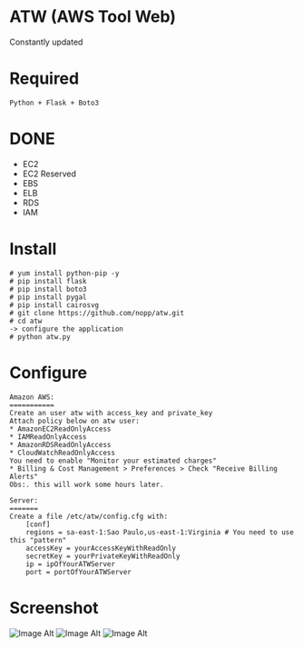 # ATW (AWS Tool Web)

Constantly updated

Required
========
	Python + Flask + Boto3
	
DONE
====
* EC2
* EC2 Reserved
* EBS
* ELB
* RDS
* IAM

Install
=======
	# yum install python-pip -y
	# pip install flask
	# pip install boto3
	# pip install pygal
	# pip install cairosvg
	# git clone https://github.com/nopp/atw.git
	# cd atw
	-> configure the application
	# python atw.py

Configure
=========

	Amazon AWS:
	===========
	Create an user atw with access_key and private_key
	Attach policy below on atw user:
	* AmazonEC2ReadOnlyAccess
	* IAMReadOnlyAccess
	* AmazonRDSReadOnlyAccess
	* CloudWatchReadOnlyAccess
	You need to enable "Monitor your estimated charges"
	* Billing & Cost Management > Preferences > Check "Receive Billing Alerts"
	Obs:. this will work some hours later.

	Server:
	=======
	Create a file /etc/atw/config.cfg with:
		[conf]
		regions = sa-east-1:Sao Paulo,us-east-1:Virginia # You need to use this "pattern"
		accessKey = yourAccessKeyWithReadOnly
		secretKey = yourPrivateKeyWithReadOnly
		ip = ipOfYourATWServer
		port = portOfYourATWServer

Screenshot
==========
![Image Alt](http://i66.tinypic.com/4tr2o4.png)
![Image Alt](http://i66.tinypic.com/9rkebq.png)
![Image Alt](http://i63.tinypic.com/99oynp.png)
